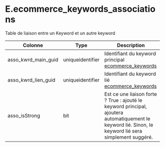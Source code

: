 # E.ecommerce_keywords_associations

Table de liaison entre un Keyword et un autre keyword

Colonne|Type|Description
---|---|---
asso_kwrd_main_guid|uniqueidentifier|Identifiant du keyword principal [ecommerce_keywords](generated_ecommerce_keywords.md) 
asso_kwrd_lien_guid|uniqueidentifier|Identifiant du keyword lié [ecommerce_keywords](generated_ecommerce_keywords.md) 
asso_isStrong|bit|Est ce une liaison forte ?  True : ajouté le keyword principal, ajoutera automatiquement le keyword lié.  Sinon, le keyword lié sera simplement suggéré. 
